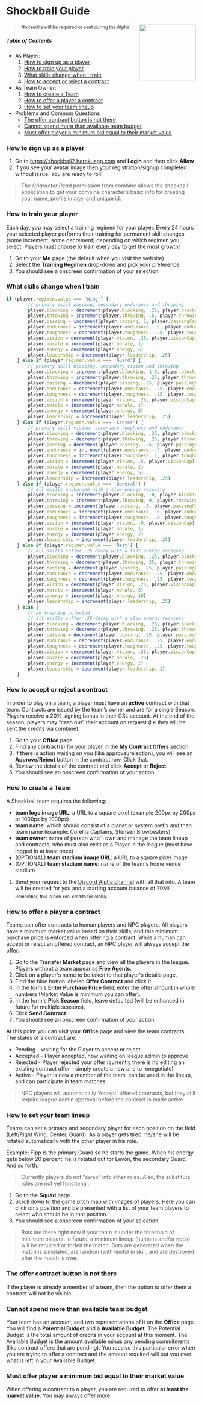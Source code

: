 Shockball Guide
======
<img width="150" height="150" align="right" src="https://raw.githubusercontent.com/bpkennedy/shockball2/master/public/img/shockballLogo.png"/>

> **<sub>No credits will be required or sent during the Alpha</sub>**
##### Table of Contents

* As Player:
  1. [How to sign up as a player](#how-to-sign-up-as-a-player)
  2. [How to train your player](#how-to-train-your-player)
  3. [What skills change when I train](#what-skills-change-when-I-train)
  4. [How to accept or reject a contract](#how-to-accept-or-reject-a-contract)
* As Team Owner:
  1. [How to create a Team](#how-to-create-a-team)
  2. [How to offer a player a contract](#how-to-offer-a-player-a-contract)
  3. [How to set your team lineup](#how-to-set-your-team-lineup)
* Problems and Common Questions
  * [The offer contract button is not there](#the-offer-contract-button-is-not-there)
  * [Cannot spend more than available team budget](#cannot-spend-more-than-available-team-budget)
  * [Must offer player a minimum bid equal to their market value](#must-offer-player-a-minimum-bid-equal-to-their-market-value)

### How to sign up as a player
1. Go to https://shockball2.herokuapp.com and **Login** and then click **Allow**
2. If you see your avatar image then your registration/signup completed without issue.  You are ready to roll!
> The *Character Read* permission from combine allows the shockball application to get your combine character’s basic info for creating your name, profile image, and unique id.

### How to train your player
Each day, you may select a training regimen for your player. Every 24 hours your selected player performs their training for permanent skill changes (some increment, some decrement) depending on which regimen you select. Players must choose to train every day to get the most growth!

1. Go to your **Me** page (the default when you visit the website)
2. Select the **Training Regimen** drop-down and pick your preference.
3. You should see a onscreen confirmation of your selection.

### What skills change when I train
```javascript
if (player.regimen.value === 'Wing') {
        // primary skill passing, secondary endurance and throwing
        player.blocking = decrement(player.blocking, .25, player.blockingCap)
        player.throwing = increment(player.throwing, .5, player.throwingCap)
        player.passing = increment(player.passing, 1, player.passingCap)
        player.endurance = increment(player.endurance, .5, player.enduranceCap)
        player.toughness = decrement(player.toughness, .25, player.toughnessCap)
        player.vision = decrement(player.vision, .25, player.visionCap)
        player.morale = increment(player.morale, 1)
        player.energy = decrement(player.energy, 5)
        player.leadership = increment(player.leadership, .25)
    } else if (player.regimen.value === 'Guard') {
        // primary skill blocking, secondary vision and throwing
        player.blocking = increment(player.blocking, 1.5, player.blockingCap)
        player.throwing = increment(player.throwing, .25, player.throwingCap)
        player.passing = decrement(player.passing, .25, player.passingCap)
        player.endurance = decrement(player.endurance, .25, player.enduranceCap)
        player.toughness = decrement(player.toughness, .25, player.toughnessCap)
        player.vision = increment(player.vision, .25, player.visionCap)
        player.morale = increment(player.morale, 1)
        player.energy = decrement(player.energy, 5)
        player.leadership = increment(player.leadership, .25)
    } else if (player.regimen.value === 'Center') {
        // primary skill vision, secondary toughness and endurance
        player.blocking = decrement(player.blocking, .25, player.blockingCap) 
        player.throwing = decrement(player.throwing, .25, player.throwingCap)
        player.passing = decrement(player.passing, .25, player.passingCap)
        player.endurance = increment(player.endurance, .5, player.enduranceCap)
        player.toughness = increment(player.toughness, 1, player.toughnessCap)
        player.vision = increment(player.vision, .5, player.visionCap)
        player.morale = increment(player.morale, 1)
        player.energy = decrement(player.energy, 5)
		player.leadership = increment(player.leadership, .25)
    } else if (player.regimen.value === 'General') {
        // all skills unchanged with a slow energy recovery
        player.blocking = increment(player.blocking, .0, player.blockingCap) 
        player.throwing = increment(player.throwing, 0, player.throwingCap)
        player.passing = increment(player.passing, .0, player.passingCap)
        player.endurance = increment(player.endurance, .0, player.enduranceCap)
        player.toughness = increment(player.toughness, .0, player.toughnessCap)
        player.vision = increment(player.vision, .0, player.visionCap)
        player.morale = increment(player.morale, 1)
        player.energy = increment(player.energy, 2)
		player.leadership = increment(player.leadership, .25)
    } else if (player.regimen.value === 'Rest') {
        // all skills suffer .25 decay with a fast energy recovery
        player.blocking = decrement(player.blocking, .25, player.blockingCap) 
        player.throwing = decrement(player.throwing, 25, player.throwingCap)
        player.passing = decrement(player.passing, .25, player.passingCap)
        player.endurance = decrement(player.endurance, .25, player.enduranceCap)
        player.toughness = decrement(player.toughness, .25, player.toughnessCap)
        player.vision = decrement(player.vision, .25, player.visionCap)
        player.morale = increment(player.morale, 5)
        player.energy = increment(player.energy, 10)
        player.leadership = increment(player.leadership, .25)
    } else {
        // no training selected
        // all skills suffer .25 decay with a slow energy recovery
        player.blocking = decrement(player.blocking, .25, player.blockingCap) 
        player.throwing = decrement(player.throwing, .25, player.throwingCap)
        player.passing = decrement(player.passing, .25, player.passingCap)
        player.endurance = decrement(player.endurance, .25, player.enduranceCap)
        player.toughness = decrement(player.toughness, .25, player.toughnessCap)
        player.vision = decrement(player.vision, .25, player.visionCap)
        player.morale = decrement(player.morale, .25)
        player.energy = increment(player.energy, 2)
        player.leadership = decrement(player.leadership, 1)
    }
```

### How to accept or reject a contract
In order to play on a team, a player must have an **active** contract with that team. Contracts are issued by the team’s owner and are for a single Season. Players receive a 20% signing bonus in their GSL account.  At the end of the season, players may “cash out” their account on request (i.e they will be sent the credits via combine).

1. Go to your **Office** page.
2. Find any contract(s) for your player in the **My Contract Offers** section.
3. If there is action waiting on you (like approval/rejection), you will see an **Approve/Reject** button in the contract row.  Click that.
4. Review the details of the contract and click **Accept** or **Reject**.
5. You should see an onscreen confirmation of your action.

### How to create a Team
A Shockball team requires the following:
* **team logo image URL**: a URL to a square pixel (example 200px by 200px or 1000px by 1000px)
* **team name**: which should consist of a planet or system prefix and then team name (example: Corellia Captains, Stensen Browbeaters)
* **team owner**: name of person who'll own and manage the team lineup and contracts, who must also exist as a Player in the league (must have logged in at least once)
* (OPTIONAL) **team stadium image URL**: a URL to a square pixel image
* (OPTIONAL) **team stadium name**: name of the team's home venue stadium 

1. Send your request to the [Discord Alpha channel](https://discord.gg/gxWphVs) with all that info. A team will be created for you and a starting account balance of 70Mil. <sub>Remember, this is non-real credits for Alpha...</sub>

### How to offer a player a contract
Teams can offer contracts to human players and NPC players. All players have a minimum market value based on their skills, and this minimum purchase price is enforced when offering a contract. While a human can accept or reject an offered contract, an NPC player will always accept the offer.

1. Go to the **Transfer Market** page and view all the players in the league. Players without a team appear as **Free Agents**.
2. Click on a player's name to be taken to that player's details page.
3. Find the blue button labeled **Offer Contract** and click it.
4. In the form's **Enter Purchase Price** field, enter the offer amount in whole numbers (Market Value is minimum you can offer).
5. In the form's **Pick Season** field, leave defaulted (will be enhanced in future for multiple seasons).
6. Click **Send Contract**
7. You should see an onscreen confirmation of your action.

At this point you can visit your **Office** page and view the team contracts. The states of a contract are:
* Pending - waiting for the Player to accept or reject
* Accepted - Player accepted, now waiting on league admin to approve
* Rejected - Player rejected your offer (currently there is no editing an existing contract offer - simply create a new one to renegotiate)
* Active - Player is now a member of the team, can be used in the lineup, and can participate in team matches.
> NPC players will automatically 'Accept' offered contracts, but they still require league admin approval before the contract is made active.

### How to set your team lineup
Teams can set a primary and secondary player for each position on the field (Left/Right Wing, Center, Guard). As a player gets tired, he/she will be rotated automatically with the other player in his role.

Example: Fipp is the primary Guard so he starts the game. When his energy gets below 20 percent, he is rotated out for Levon, the secondary Guard. And so forth.
> Currently players do not "swap" into other roles. Also, the substitute roles are not yet functional.

1. Go to the **Squad** page.
2. Scroll down to the game pitch map with images of players. Here you can click on a position and be presented with a list of your team players to select who should be in that position.
3. You should see a onscreen confirmation of your selection.

> *Bots* are there right now if your team is under the threshold of minimum players. In future, a minimum lineup (humans and/or npcs) will be required or forfeit the match. Bots are generated when the match is simulated, are random (with limits) in skill, and are destroyed after the match is over.

### The offer contract button is not there
If the player is already a member of a team, then the option to offer them a contract will not be visible.

### Cannot spend more than available team budget
Your team has an account, and two representations of it on the **Office** page. You will find a **Potential Budget** and a **Available Budget**. The Potential Budget is the total amount of credits in your account at this moment. The Available Budget is the amount available minus any pending commitments (like contract offers that are pending). You receive this particular error when you are trying to offer a contract and the amount required will put you over what is left in your Available Budget.

### Must offer player a minimum bid equal to their market value
When offering a contract to a player, you are required to offer **at least the market value**. You may always offer more.
